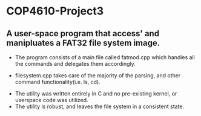  COP4610-Project3
================
## A user-space program that access' and manipluates a FAT32 file system image. 

+ The program consists of a main file called fatmod.cpp which handles all the commands and delegates them accordingly.
 - filesystem.cpp takes care of the majority of the parsing, and other command functionality(i.e. ls, cd).
+ The utility was written entirely in C and no pre-existing kernel, or userspace code was utilized.
+ The utility is robust, and leaves the file system in a consistent state. 


